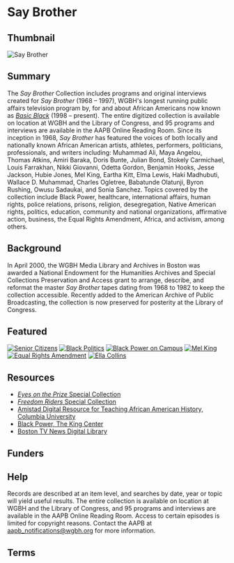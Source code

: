 # Say Brother

## Thumbnail

![Say Brother](https://s3.amazonaws.com/americanarchive.org/special-collections/SayBrother.jpg "Say Brother")

## Summary

The *Say Brother* Collection includes programs and original interviews created for *Say Brother* (1968 – 1997), WGBH's longest running public affairs television program by, for and about African Americans now known as [*Basic Black*](https://www.wgbh.org/basic-black) (1998 – present). The entire digitized collection is available on location at WGBH and the Library of Congress, and 95 programs and interviews are available in the AAPB Online Reading Room. Since its inception in 1968, *Say Brother* has featured the voices of both locally and nationally known African American artists, athletes, performers, politicians, professionals, and writers including: Muhammad Ali, Maya Angelou, Thomas Atkins, Amiri Baraka, Doris Bunte, Julian Bond, Stokely Carmichael, Louis Farrakhan, Nikki Giovanni, Odetta Gordon, Benjamin Hooks, Jesse Jackson, Hubie Jones, Mel King, Eartha Kitt, Elma Lewis, Haki Madhubuti, Wallace D. Muhammad, Charles Ogletree, Babatunde Olatunji, Byron Rushing, Owusu Sadaukai, and Sonia Sanchez. Topics covered by the collection include Black Power, healthcare, international affairs, human rights, police relations, prisons, religion, desegregation, Native American rights, politics, education, community and national organizations, affirmative action, business, the Equal Rights Amendment, Africa, and activism, among others.

## Background

In April 2000, the WGBH Media Library and Archives in Boston was awarded a National Endowment for the Humanities Archives and Special Collections Preservation and Access grant to arrange, describe, and reformat the master *Say Brother* tapes dating from 1968 to 1982 to keep the collection accessible. Recently added to the American Archive of Public Broadcasting, the collection is now preserved for posterity at the Library of Congress.

## Featured

[![Senior Citizens](https://s3.amazonaws.com/americanarchive.org/special-collections/cpb-aacip_15-th8bg2hp6w.jpg)](/catalog/cpb-aacip_15-th8bg2hp6w)
[![Black Politics](https://s3.amazonaws.com/americanarchive.org/special-collections/cpb-aacip_15-1z41r6n13b.jpg)](/catalog/cpb-aacip_15-1z41r6n13b)
[![Black Power on Campus](https://s3.amazonaws.com/americanarchive.org/special-collections/cpb-aacip_15-99p2w600.jpg)](/catalog/cpb-aacip_15-99p2w600)
[![Mel King](https://s3.amazonaws.com/americanarchive.org/special-collections/cpb-aacip_15-182jmgnn.jpg)](/catalog/cpb-aacip_15-182jmgnn)
[![Equal Rights Amendment](https://s3.amazonaws.com/americanarchive.org/special-collections/cpb-aacip_15-9nc5sc3d.jpg)](/catalog/cpb-aacip_15-9nc5sc3d)
[![Ella Collins](https://s3.amazonaws.com/americanarchive.org/special-collections/cpb-aacip_15-9h98zd0p.jpg)](/catalog/cpb-aacip_15-9h98zd0p)

## Resources

- [*Eyes on the Prize* Special Collection](http://americanarchive.org/special_collections/eotp-i-interviews)
- [*Freedom Riders* Special Collection ](http://americanarchive.org/special_collections/freedom-riders-interviews)
- [Amistad Digital Resource for Teaching African American History, Columbia University](http://www.amistadresource.org/)
- [Black Power, The King Center](http://www.thekingcenter.org/archive/theme/7461)
- [Boston TV News Digital Library](http://bostonlocaltv.org)

## Funders

## Help

Records are described at an item level, and searches by date, year or topic will yield useful results. The entire collection is available on location at WGBH and the Library of Congress, and 95 programs and interviews are available in the AAPB Online Reading Room. Access to certain episodes is limited for copyright reasons. Contact the AAPB at [aapb_notifications@wgbh.org](mailto:aapb_notifications@wgbh.org) for more information.

## Terms
